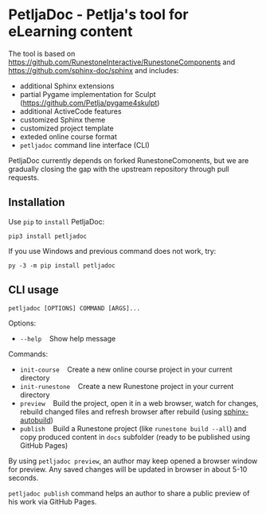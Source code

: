 # PetljaDoc - Petlja's tool for eLearning content

The tool is based on https://github.com/RunestoneInteractive/RunestoneComponents and https://github.com/sphinx-doc/sphinx and includes:

- additional Sphinx extensions 
- partial Pygame implementation for Sculpt (https://github.com/Petlja/pygame4skulpt)
- additional ActiveCode features
- customized Sphinx theme 
- customized project template 
- exteded online course format
- ``petljadoc`` command line interface (CLI)

PetljaDoc currently depends on forked RunestoneComonents, but we are gradually closing the gap with the upstream repository through pull requests.

## Installation

Use `pip` to `install` PetljaDoc:

`pip3 install petljadoc`

If you use Windows and previous command does not work, try:

`py -3 -m pip install petljadoc`

## CLI usage

`petljadoc [OPTIONS] COMMAND [ARGS]...`

Options:
  - `--help`&nbsp;&nbsp;&nbsp;&nbsp;Show help message 

Commands:
  - `init-course`&nbsp;&nbsp;&nbsp;&nbsp;Create a new online course project in your current directory
  - `init-runestone`&nbsp;&nbsp;&nbsp;&nbsp;Create a new Runestone project in your current directory
  - `preview`&nbsp;&nbsp;&nbsp;&nbsp;Build the project, open it in a web browser, watch for changes, rebuild changed files and refresh browser after rebuild (using [sphinx-autobuild](https://github.com/GaretJax/sphinx-autobuild))
  - `publish`&nbsp;&nbsp;&nbsp;&nbsp;Build a Runestone project (like `runestone build --all`) and copy produced content in `docs` subfolder (ready to be published using GitHub Pages)

By using `petljadoc preview`, an author may keep opened a browser window for preview. Any saved changes will be updated in browser in about 5-10 seconds.

`petljadoc publish` command helps an author to share a public preview of his work via GitHub Pages.




